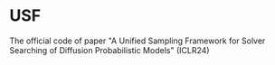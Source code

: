 # USF
The official code of paper "A Unified Sampling Framework for Solver Searching of Diffusion Probabilistic Models" (ICLR24)
